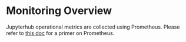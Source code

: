 # Monitoring Overview

Jupyterhub operational metrics are collected using Prometheus. Please refer to [this doc](https://github.com/jupyterhub/mybinder.org-deploy/blob/master/docs/source/components/metrics.md) for a primer on Prometheus.
